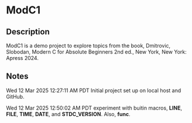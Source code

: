 # ModC1
## Description
ModC1 is a demo project to explore topics from the book,
Dmitrovic, Slobodan, Modern C for Absolute Beginners 2nd ed., New York,
New York: Apress 2024.
## Notes

Wed 12 Mar 2025 12:27:11 AM PDT
Initial project set up on local host and GitHub.


Wed 12 Mar 2025 12:50:02 AM PDT
experiment with buitin macros, __LINE__, __FILE__, __TIME__, __DATE__, and
__STDC_VERSION__. Also, __func__.
